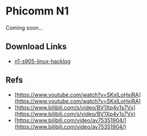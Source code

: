 # Phicomm N1

Coming soon...

## Download Links

- [n1-s905-linux-hacklog](https://rom.nanodm.net/N1/)

## Refs

- [https://www.youtube.com/watch?v=SKxlLoHxjRA](https://www.youtube.com/watch?v=SKxlLoHxjRA)
- [https://www.bilibili.com/s/video/BV1Xp4y1s7Vx](https://www.bilibili.com/s/video/BV1Xp4y1s7Vx)
- [https://www.bilibili.com/video/av75351904/](https://www.bilibili.com/video/av75351904/)
